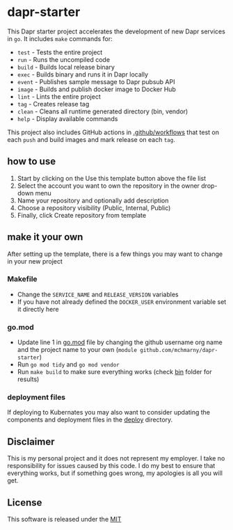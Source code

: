 # dapr-starter

This Dapr starter project accelerates the development of new Dapr services in `go`. It includes `make` commands for: 

* `test`  - Tests the entire project
* `run`   - Runs the uncompiled code
* `build` - Builds local release binary
* `exec`  - Builds binary and runs it in Dapr locally
* `event` - Publishes sample message to Dapr pubsub API
* `image` - Builds and publish docker image to Docker Hub
* `lint`  - Lints the entire project
* `tag`   - Creates release tag
* `clean` - Cleans all runtime generated directory (bin, vendor)
* `help`  - Display available commands

This project also includes GitHub actions in [.github/workflows](.github/workflows) that test on each `push` and build images and mark release on each `tag`. 

## how to use

1. Start by clicking on the Use this template button above the file list
2. Select the account you want to own the repository in the owner drop-down menu
3. Name your repository and optionally add description
4. Choose a repository visibility (Public, Internal, Public)
5. Finally, click Create repository from template

## make it your own 

After setting up the template, there is a few things you may want to change in your new project

### Makefile

* Change the `SERVICE_NAME` and `RELEASE_VERSION` variables
* If you have not already defined the `DOCKER_USER` environment variable set it directly here

### go.mod

* Update line 1 in [go.mod](go.mod) file by changing the github username org name and the project name to your own (`module github.com/mchmarny/dapr-starter`)
* Run `go mod tidy` and `go mod vendor`
* Run `make build` to make sure everything works (check [bin](bin) folder for results)

### deployment files

If deploying to Kubernates you may also want to consider updating the components and deployment files in the [deploy](deploy) directory. 

## Disclaimer

This is my personal project and it does not represent my employer. I take no responsibility for issues caused by this code. I do my best to ensure that everything works, but if something goes wrong, my apologies is all you will get.

## License

This software is released under the [MIT](./LICENSE)
